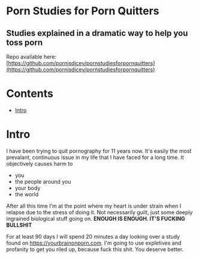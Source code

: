 <h1 id="maintitle">Porn Studies for Porn Quitters</h1>
<h2 id="maintitledesc">Studies explained in a dramatic way to help you toss porn</h2>

Repo available here: [https://github.com/pornisdicey/pornstudiesforpornquitters](https://github.com/pornisdicey/pornstudiesforpornquitters)

# Contents
* [Intro](#intro)
# Intro
I have been trying to quit pornography for 11 years now. It's easily the most prevalant, continuous issue in my life that I have faced for a long time. 
It objectively causes harm to 
* you
* the people around you
* your body
* the world

After all this time I'm at the point where my heart is under strain when I relapse due to the stress of doing it. Not necessarily guilt, just some deeply ingrained biological stuff going on. **ENOUGH IS ENOUGH. IT'S FUCKING BULLSHIT**

For at least 90 days I will spend 20 minutes a day looking over a study found on https://yourbrainonporn.com. I'm going to use expletives and profanity to get you riled up, because fuck this shit. You deserve better.

